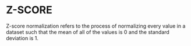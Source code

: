 # Z-SCORE
Z-score normalization refers to the process of normalizing every value in a dataset such that the mean of all of the values is 0 and the standard deviation is 1.
